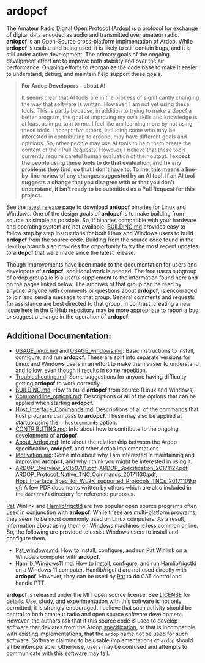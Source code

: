 # ardopcf

The Amateur Radio Digital Open Protocol (Ardop) is a protocol for exchange of digital data encoded as audio and transmitted over amateur radio.  **ardopcf** is an Open-Source cross-platform implmentation of Ardop.  While **ardopcf** is usable and being used, it is likely to still contain bugs, and it is still under active development.  The primary goals of the ongoing develpment effort are to improve both stability and over the air performance.  Ongoing efforts to reorganize the code base to make it easier to understand, debug, and maintain help support these goals.

> **For Ardop Developers - about AI:**
> 
> It seems clear that AI tools are in the process of significantly changing the way that software is written.  However, I am not yet using these tools.  This is partly because, in addition to trying to make ardopcf a better program, the goal of improving my own skills and knowledge is at least as important to me.  I feel like am learning more by not using these tools.  I accept that others, including some who may be interested in contributing to ardopc, may have different goals and opinions.  So, other people may use AI tools to help them create the content of their Pull Requests.  However, I believe that these tools currently require careful human evaluation of their output.  **I expect the people using these tools to do that evaluation, and fix any problems they find, so that I don't have to.  To me, this means a line-by-line review of any changes suggested by an AI tool.  If an AI tool suggests a change that you disagree with or that you don't understand, it isn't ready to be submitted as a Pull Request for this project.**

See the [latest release](https://github.com/pflarue/ardop/releases/latest) page to download **ardopcf** binaries for Linux and Windows.  One of the design goals of **ardopcf** is to make building from source as simple as possible.  So, if binaries compatible with your hardware and operating system are not available, [BUILDING.md](docs/BUILDING.md) provides easy to follow step by step instructions for both Linux and Windows users to build **ardopcf** from the source code.  Building from the source code found in the `develop` branch also provides the opportunity to try the most recent updates to **ardopcf** that were made since the latest release.

Though improvements have been made to the documentation for users and developers of **ardopcf**, additional work is needed.  The free users subgroup of ardop.groups.io is a useful supplement to the information found here and on the pages linked below.  The archives of that group can be read by anyone.  Anyone with comments or questions about **ardopcf**, is encouraged to join and send a message to that group.  General comments and requests for assistance are best directed to that group.  In contrast, creating a new [Issue](https://github.com/pflarue/ardop/issues) here in the GitHub repository may be more appropriate to report a bug or suggest a change in the operation of **ardopcf**.

## Additional Documentation:

* [USAGE_linux.md](docs/USAGE_linux.md) and [USAGE_windows.md](docs/USAGE_windows.md): Basic instructions to install, configure, and run **ardopcf**.  These are split into separate versions for Linux and Windows users in an effort to make them easier to understand and follow, even though it results in some repetition.
* [Troubleshooting.md](docs/Troubleshooting.md): Some suggestions for anyone having difficulty getting **ardopcf** to work correctly.
* [BUILDING.md](docs/BUILDING.md): How to build **ardopcf** from source (Linux and Windows).
* [Commandline_options.md](docs/Commandline_options.md): Descriptions of all of the options that can be applied when starting **ardopcf**.
* [Host_Interface_Commands.md](docs/Host_Interface_Commands.md): Descriptions of all of the commands that host programs can pass to **ardopcf**.  These may also be applied at startup using the `--hostcommands` option.
* [CONTRIBUTING.md](docs/CONTRIBUTING.md): Info about how to contribute to the ongoing development of **ardopcf**.
* [About_Ardop.md](docs/About_Ardop.md): Info about the relationship between the Ardop specification, **ardopcf**, and other Ardop implementations.
* [Motivation.md](docs/Motivation.md): Some info about why I am interested in maintaining and improving **ardopcf**, and why I think you might be interested in using it.
* [ARDOP_Overview_20150701.pdf](docs/refs/ARDOP_Overview_20150701.pdf), [ARDOP_Specification_20171127.pdf](docs/refs/ARDOP_Specification_20171127.pdf), [ARDOP_Protocol_Native_TNC_Commands_20171130.pdf](docs/refs/ARDOP_Protocol_Native_TNC_Commands_20171130.pdf), [Host_Interface_Spec_for_WL2K_supported_Protocols_TNCs_20171109.pdf](docs/refs/Host_Interface_Spec_for_WL2K_supported_Protocols_TNCs_20171109.pdf): A few PDF documents written by others which are also included in the `docs/refs` directory for reference purposes.

[Pat](https://getpat.io) Winlink and [Hamlib/rigctld](https://hamlib.github.io) are two popular open source programs often used in conjunction with **ardopcf**.  While these are multi-platform programs, they seem to be most commonly used on Linux computers.  As a result, information about using them on Windows machines is less common online.  So, the following are provided to assist Windows users to install and configure them.

* [Pat_windows.md](docs/Pat_windows.md): How to install, configure, and run [Pat](https://getpat.io) Winlink on a Windows computer with **ardopcf**.
* [Hamlib_Windows11.md](docs/Hamlib_Windows11.md): How to install, configure, and run  [Hamlib/rigctld](https://hamlib.github.io) on a Windows 11 computer.  Hamlib/rigctld are not used directly with **ardopcf**.  However, they can be used by [Pat](https://getpat.io) to do CAT control and handle PTT.

**ardopcf** is released under the MIT open source license.  See [LICENSE](LICENSE) for details.  Use, study, and experimentation with this software is not only permitted, it is strongly encouraged.  I believe that such activity should be central to both amateur radio and open source software development.  However, the authors ask that if this source code is used to develop software that deviates from the Ardop [specification](docs/refs/ARDOP_Specification_20171127.pdf), or that is incompatible with existing implementations, that the `ardop` name not be used for such software.  Software claiming to be usable implementations of `ardop` should all be interoperable.  Otherwise, users may be confused and attempts to communicate with this software may fail.
